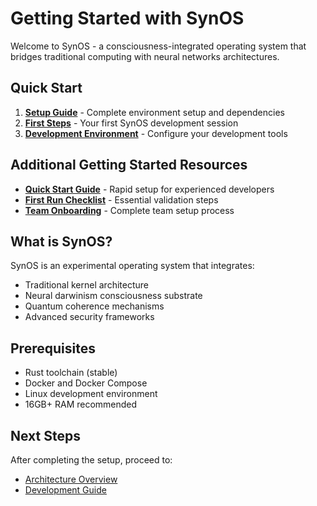 # Getting Started with SynOS

Welcome to SynOS - a consciousness-integrated operating system that bridges traditional computing with neural networks architectures.

## Quick Start

1. **[Setup Guide](./SETUP.md)** - Complete environment setup and dependencies
2. **[First Steps](./FIRST_STEPS.md)** - Your first SynOS development session
3. **[Development Environment](./DEVELOPMENT_SETUP.md)** - Configure your development tools

## Additional Getting Started Resources

- **[Quick Start Guide](../03-development/quick-start.md)** - Rapid setup for experienced developers
- **[First Run Checklist](../development/FIRST_RUN_CHECKLIST.md)** - Essential validation steps
- **[Team Onboarding](../02-architecture/TEAM_ONBOARDING_CHECKLIST.md)** - Complete team setup process

## What is SynOS?

SynOS is an experimental operating system that integrates:

- Traditional kernel architecture
- Neural darwinism consciousness substrate
- Quantum coherence mechanisms
- Advanced security frameworks

## Prerequisites

- Rust toolchain (stable)
- Docker and Docker Compose
- Linux development environment
- 16GB+ RAM recommended

## Next Steps

After completing the setup, proceed to:

- [Architecture Overview](../02-architecture/README.md)
- [Development Guide](../03-development/README.md)
